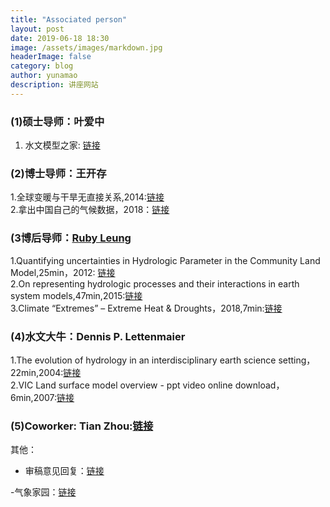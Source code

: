 ```yaml
---
title: "Associated person"
layout: post
date: 2019-06-18 18:30
image: /assets/images/markdown.jpg
headerImage: false
category: blog
author: yunamao
description: 讲座网站
---
```

### (1)硕士导师：叶爱中
1. 水文模型之家: [链接](http://www.hydromodel.cn/)

### (2)博士导师：王开存

1.全球变暖与干旱无直接关系,2014:[链接](http://blog.sciencenet.cn/blog-1208826-800311.html)  <br>
2.拿出中国自己的气候数据，2018：[链接](http://edu.sina.com.cn/l/2018-03-28/doc-ifysqfnh7705613.shtml)


### (3博后导师：[Ruby Leung](https://www.pnnl.gov/science/staff/staff_info.asp?staff_num=5661)

1.Quantifying uncertainties in Hydrologic Parameter in the Community Land Model,25min，2012:  [链接](https://www.pathlms.com/siam/courses/2716/sections/3522/video_presentations/28942) <br>
2.On representing hydrologic processes and their interactions in earth system models,47min,2015:[链接](https://www.youtube.com/watch?v=KxksJsigJC4) <br>
3.Climate “Extremes” – Extreme Heat & Droughts，2018,7min:[链接](https://www.youtube.com/watch?v=qcW0ch7eeo0)

### (4)水文大牛：Dennis P. Lettenmaier

1.The evolution of hydrology in an interdisciplinary earth science setting，22min,2004:[链接](https://slideplayer.com/slide/8821151/) <br>
2.VIC Land surface model overview - ppt video online download，6min,2007:[链接](https://slideplayer.com/slide/8442268/)
### (5)Coworker: Tian Zhou:[链接](http://simhydro.com/)

其他：
- 审稿意见回复：[链接](http://blog.sciencenet.cn/blog-71964-1080579.html)

-气象家园：[链接](http://bbs.06climate.com/forum.php)
